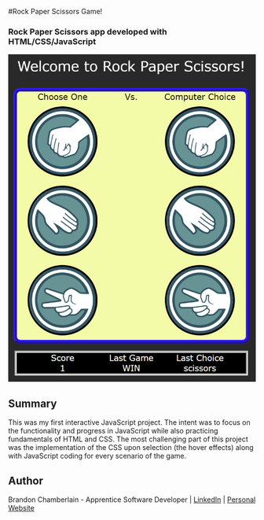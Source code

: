 #Rock Paper Scissors Game!

  ### Rock Paper Scissors app developed with HTML/CSS/JavaScript
  
![](Screenshot.png)

 ## Summary
 This was my first interactive JavaScript project. The intent was to focus on the functionality and progress in JavaScript 
 while also practicing fundamentals of HTML and CSS. The most challenging part of this project was the implementation of the CSS 
 upon selection (the hover effects) along with JavaScript coding for every scenario of the game. 

## Author
Brandon Chamberlain - Apprentice Software Developer | [LinkedIn](https://www.linkedin.com/in/bchamberlain3618/) | [Personal Website](www.thebrandonchamberlain.com)
